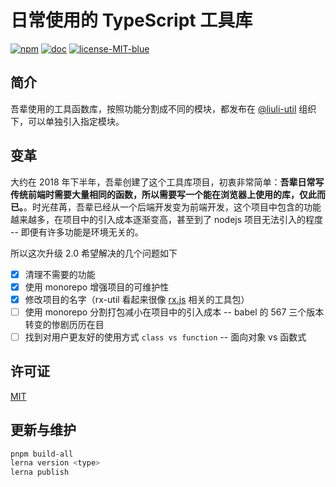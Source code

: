 # 日常使用的 TypeScript 工具库

[![npm](https://img.shields.io/npm/v/@liuli-util/async.svg?color=red&label=npm)](https://www.npmjs.com/org/liuli-util) [![doc](https://img.shields.io/badge/document-98%25-brightgreen.svg)](https://liuli-utils.rxliuli.com/) [![license-MIT-blue](https://img.shields.io/badge/license-MIT-blue.svg)](https://opensource.org/licenses/MIT)

## 简介

吾辈使用的工具函数库，按照功能分割成不同的模块，都发布在 [@liuli-util](https://www.npmjs.com/org/liuli-util) 组织下，可以单独引入指定模块。

## 变革

大约在 2018 年下半年，吾辈创建了这个工具库项目，初衷非常简单：**吾辈日常写传统前端时需要大量相同的函数，所以需要写一个能在浏览器上使用的库，仅此而已。**。时光荏苒，吾辈已经从一个后端开发变为前端开发，这个项目中包含的功能越来越多，在项目中的引入成本逐渐变高，甚至到了 nodejs 项目无法引入的程度 -- 即便有许多功能是环境无关的。

所以这次升级 2.0 希望解决的几个问题如下

- [x] 清理不需要的功能
- [x] 使用 monorepo 增强项目的可维护性
- [x] 修改项目的名字（rx-util 看起来很像 [rx.js](https://rxjs-dev.firebaseapp.com/guide/overview) 相关的工具包）
- [ ] 使用 monorepo 分割打包减小在项目中的引入成本 -- babel 的 567 三个版本转变的惨剧历历在目
- [ ] 找到对用户更友好的使用方式 `class vs function` -- 面向对象 vs 函数式

## 许可证

[MIT](./LICENSE)

## 更新与维护

```sh
pnpm build-all
lerna version <type>
lerna publish
```
